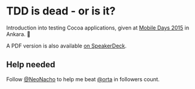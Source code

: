 # TDD is dead - or is it?

Introduction into testing Cocoa applications, given at [Mobile Days 2015][1] in Ankara. 🐳

A PDF version is also available [on SpeakerDeck][2].

## Help needed

Follow [@NeoNacho](https://twitter.com/NeoNacho) to help me beat [@orta](https://twitter.com/orta) in followers count.

[1]: http://ieee.bilkent.edu.tr/mobilgunler/
[2]: https://speakerdeck.com/neonichu/tdd-is-dead-or-is-it

